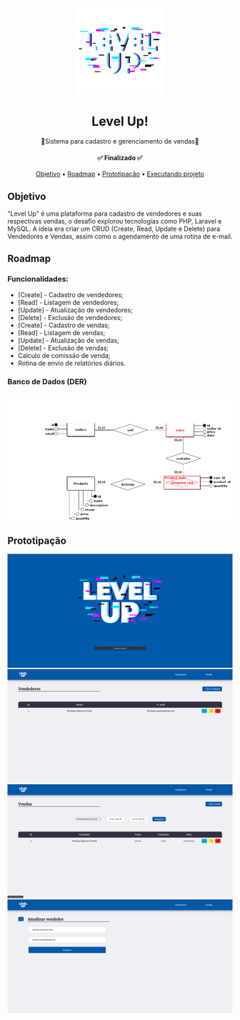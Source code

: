 <!-- Banner -->
<p align="center">
    <img src="public/assets/level-up.png" height="200" width="200" alt="Cansei :(" />
</p>
<h1 align="center">Level Up!</h1>
<p align="center">🛒Sistema para cadastro e gerenciamento de vendas🛒</p>

<!-- Badges -->

<h4 align="center">✅  Finalizado  ✅</h4>

<p align="center">
    <a href="#objetivo">Objetivo</a> •
    <a href="#roadmap">Roadmap</a> •
    <a href="#prototipacao">Prototipação</a> •
    <a href="#executando_projeto">Executando projeto</a>
</p>

<div id="objetivo">
    <h2>Objetivo</h2>
    <p>"Level Up" é uma plataforma para cadastro de vendedores e suas respectivas vendas, o desafio explorou tecnologias como PHP, Laravel e MySQL. A ideia era criar um CRUD (Create, Read, Update e Delete) para Vendedores e Vendas, assim como o agendamento de uma rotina de e-mail.</p>
</div>
<div id="roadmap">
    <h2>Roadmap</h2>
    <h3>Funcionalidades:</h3>
    <ul>
        <li>[Create] - Cadastro de vendedores;</li>
        <li>[Read] - Listagem de vendedores;</li>
        <li>[Update] - Atualização de vendedores;</li>
        <li>[Delete] - Exclusão de vendedores;</li>
        <li>[Create] - Cadastro de vendas;</li>
        <li>[Read] - Listagem de vendas;</li>
        <li>[Update] - Atualização de vendas;</li>
        <li>[Delete] - Exclusão de vendas;</li>
        <li>Calculo de comissão de venda;</li>
        <li>Rotina de envio de relatórios diários.</li>
    </ul>
    <h3>Banco de Dados (DER)</h3> 
    <p align="center">
        <img src="public/assets/LevelUp - DER.png" alt="Diagrama de Entidade e Relacionamento" />
    </p>
</div>
<div id="prototipacao">
    <h2>Prototipação</h2>
     <p align="center">
        <img src="public/assets/Print_1.png" alt="Captura de tela início" /><br>
        <img src="public/assets/Print_2.png" alt="Captura de tela vendedores" /><br>
        <img src="public/assets/Print_3.png" alt="Captura de tela venda" /><br>
        <img src="public/assets/Print_4.png" alt="Captura de tela cadastrar vendedor" />
     </p>
</div>
